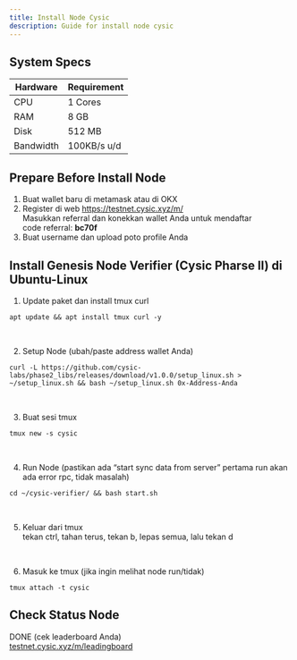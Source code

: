 ```yaml
---
title: Install Node Cysic
description: Guide for install node cysic
---
```


## System Specs
| Hardware  |	Requirement  |
|-----------|---------------|
| CPU	      | 1 Cores       |
| RAM	      | 8 GB          |
| Disk      | 512 MB        |
| Bandwidth | 100KB/s u/d   |

## Prepare Before Install Node
1. Buat wallet baru di metamask atau di OKX
2. Register di web https://testnet.cysic.xyz/m/  
   Masukkan referral dan konekkan wallet Anda untuk mendaftar  
   code referral: **bc70f**
3. Buat username dan upload poto profile Anda

## Install Genesis Node Verifier (Cysic Pharse II) di Ubuntu-Linux

1. Update paket dan install tmux curl

```
apt update && apt install tmux curl -y
```
</br>

2. Setup Node (ubah/paste address wallet Anda)

```
curl -L https://github.com/cysic-labs/phase2_libs/releases/download/v1.0.0/setup_linux.sh > ~/setup_linux.sh && bash ~/setup_linux.sh 0x-Address-Anda
```
</br>

3. Buat sesi tmux

```
tmux new -s cysic
```
</br>

4. Run Node (pastikan ada “start sync data from server” pertama run akan ada error rpc, tidak masalah)

```
cd ~/cysic-verifier/ && bash start.sh
```
</br>

5. Keluar dari tmux  
   tekan ctrl, tahan terus, tekan b, lepas semua, lalu tekan d
</br>

6. Masuk ke tmux (jika ingin melihat node run/tidak)

```
tmux attach -t cysic
```

## Check Status Node
DONE (cek leaderboard Anda)  
<a href="https://testnet.cysic.xyz/m/leadingboard" target="_blank" rel="noopener noreferrer">testnet.cysic.xyz/m/leadingboard</a>
